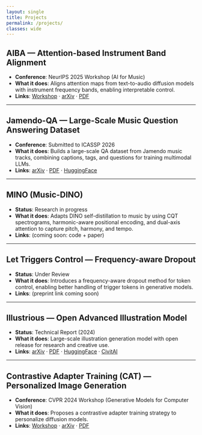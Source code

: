 ```yaml
---
layout: single
title: Projects
permalink: /projects/
classes: wide
---
```


## AIBA — Attention-based Instrument Band Alignment
- **Conference**: NeurIPS 2025 Workshop (AI for Music)  
- **What it does**: Aligns attention maps from text-to-audio diffusion models with instrument frequency bands, enabling interpretable control.  
- **Links**: [Workshop](https://aiformusicworkshop.github.io/) · [arXiv](https://arxiv.org/abs/2509.20891) · [PDF](https://arxiv.org/pdf/2509.20891)

---

## Jamendo-QA — Large-Scale Music Question Answering Dataset
- **Conference**: Submitted to ICASSP 2026  
- **What it does**: Builds a large-scale QA dataset from Jamendo music tracks, combining captions, tags, and questions for training multimodal LLMs.  
- **Links**: [arXiv](https://arxiv.org/abs/2509.15662) · [PDF](https://arxiv.org/pdf/2509.15662) · [HuggingFace](https://huggingface.co/datasets/m-a-a-p/Jamendo-QA)

---

## MINO (Music-DINO)
- **Status**: Research in progress  
- **What it does**: Adapts DINO self-distillation to music by using CQT spectrograms, harmonic-aware positional encoding, and dual-axis attention to capture pitch, harmony, and tempo.  
- **Links**: (coming soon: code + paper)

---

## Let Triggers Control — Frequency-aware Dropout
- **Status**: Under Review  
- **What it does**: Introduces a frequency-aware dropout method for token control, enabling better handling of trigger tokens in generative models.  
- **Links**: (preprint link coming soon)

---

## Illustrious — Open Advanced Illustration Model
- **Status**: Technical Report (2024)  
- **What it does**: Large-scale illustration generation model with open release for research and creative use.  
- **Links**: [arXiv](https://arxiv.org/abs/2409.19946) · [PDF](https://arxiv.org/pdf/2409.19946) · [HuggingFace](https://huggingface.co/OnomaAIResearch/Illustrious-xl-early-release-v0) · [CivitAI](https://civitai.com/models/795765/illustrious-xl)

---

## Contrastive Adapter Training (CAT) — Personalized Image Generation
- **Conference**: CVPR 2024 Workshop (Generative Models for Computer Vision)  
- **What it does**: Proposes a contrastive adapter training strategy to personalize diffusion models.  
- **Links**: [Workshop](https://generative-vision.github.io/workshop-CVPR-24/) · [arXiv](https://arxiv.org/abs/2404.07554) · [PDF](https://arxiv.org/pdf/2404.07554.pdf)
